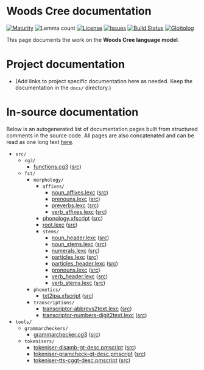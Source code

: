 # Woods Cree documentation

[![Maturity](https://img.shields.io/endpoint?url=https%3A%2F%2Fraw.githubusercontent.com%2Fgiellalt%2Flang-cwd%2Fgh-pages%2Fmaturity.json)](https://giellalt.github.io/MaturityClassification.html)
![Lemma count](https://img.shields.io/endpoint?url=https%3A%2F%2Fraw.githubusercontent.com%2Fgiellalt%2Flang-cwd%2Fgh-pages%2Flemmacount.json)
[![License](https://img.shields.io/github/license/giellalt/lang-cwd)](https://github.com/giellalt/lang-cwd/blob/main/LICENSE)
[![Issues](https://img.shields.io/github/issues/giellalt/lang-cwd)](https://github.com/giellalt/lang-cwd/issues)
[![Build Status](https://builds.giellalt.org/api/badge/lang-cwd?label=CI)](https://builds.giellalt.org/pipelines/lang-cwd/builds/latest)
[![Glottolog](https://img.shields.io/badge/Glottolog-green)](https://glottolog.org/resource/languoid/id/wood1236)

This page documents the work on the **Woods Cree language model**. 

# Project documentation

* (Add links to project specific documentation here as needed. Keep the documentation in the `docs/` directory.)

# In-source documentation

Below is an autogenerated list of documentation pages built from structured comments in the source code. All pages are also concatenated and can be read as one long text [here](cwd.md).

* `src/`
    * `cg3/`
        * [functions.cg3](src-cg3-functions.cg3.html) ([src](https://github.com/giellalt/lang-cwd/blob/main/src/cg3/functions.cg3))
    * `fst/`
        * `morphology/`
            * `affixes/`
                * [noun_affixes.lexc](src-fst-morphology-affixes-noun_affixes.lexc.html) ([src](https://github.com/giellalt/lang-cwd/blob/main/src/fst/morphology/affixes/noun_affixes.lexc))
                * [prenouns.lexc](src-fst-morphology-affixes-prenouns.lexc.html) ([src](https://github.com/giellalt/lang-cwd/blob/main/src/fst/morphology/affixes/prenouns.lexc))
                * [preverbs.lexc](src-fst-morphology-affixes-preverbs.lexc.html) ([src](https://github.com/giellalt/lang-cwd/blob/main/src/fst/morphology/affixes/preverbs.lexc))
                * [verb_affixes.lexc](src-fst-morphology-affixes-verb_affixes.lexc.html) ([src](https://github.com/giellalt/lang-cwd/blob/main/src/fst/morphology/affixes/verb_affixes.lexc))
            * [phonology.xfscript](src-fst-morphology-phonology.xfscript.html) ([src](https://github.com/giellalt/lang-cwd/blob/main/src/fst/morphology/phonology.xfscript))
            * [root.lexc](src-fst-morphology-root.lexc.html) ([src](https://github.com/giellalt/lang-cwd/blob/main/src/fst/morphology/root.lexc))
            * `stems/`
                * [noun_header.lexc](src-fst-morphology-stems-noun_header.lexc.html) ([src](https://github.com/giellalt/lang-cwd/blob/main/src/fst/morphology/stems/noun_header.lexc))
                * [noun_stems.lexc](src-fst-morphology-stems-noun_stems.lexc.html) ([src](https://github.com/giellalt/lang-cwd/blob/main/src/fst/morphology/stems/noun_stems.lexc))
                * [numerals.lexc](src-fst-morphology-stems-numerals.lexc.html) ([src](https://github.com/giellalt/lang-cwd/blob/main/src/fst/morphology/stems/numerals.lexc))
                * [particles.lexc](src-fst-morphology-stems-particles.lexc.html) ([src](https://github.com/giellalt/lang-cwd/blob/main/src/fst/morphology/stems/particles.lexc))
                * [particles_header.lexc](src-fst-morphology-stems-particles_header.lexc.html) ([src](https://github.com/giellalt/lang-cwd/blob/main/src/fst/morphology/stems/particles_header.lexc))
                * [pronouns.lexc](src-fst-morphology-stems-pronouns.lexc.html) ([src](https://github.com/giellalt/lang-cwd/blob/main/src/fst/morphology/stems/pronouns.lexc))
                * [verb_header.lexc](src-fst-morphology-stems-verb_header.lexc.html) ([src](https://github.com/giellalt/lang-cwd/blob/main/src/fst/morphology/stems/verb_header.lexc))
                * [verb_stems.lexc](src-fst-morphology-stems-verb_stems.lexc.html) ([src](https://github.com/giellalt/lang-cwd/blob/main/src/fst/morphology/stems/verb_stems.lexc))
        * `phonetics/`
            * [txt2ipa.xfscript](src-fst-phonetics-txt2ipa.xfscript.html) ([src](https://github.com/giellalt/lang-cwd/blob/main/src/fst/phonetics/txt2ipa.xfscript))
        * `transcriptions/`
            * [transcriptor-abbrevs2text.lexc](src-fst-transcriptions-transcriptor-abbrevs2text.lexc.html) ([src](https://github.com/giellalt/lang-cwd/blob/main/src/fst/transcriptions/transcriptor-abbrevs2text.lexc))
            * [transcriptor-numbers-digit2text.lexc](src-fst-transcriptions-transcriptor-numbers-digit2text.lexc.html) ([src](https://github.com/giellalt/lang-cwd/blob/main/src/fst/transcriptions/transcriptor-numbers-digit2text.lexc))
* `tools/`
    * `grammarcheckers/`
        * [grammarchecker.cg3](tools-grammarcheckers-grammarchecker.cg3.html) ([src](https://github.com/giellalt/lang-cwd/blob/main/tools/grammarcheckers/grammarchecker.cg3))
    * `tokenisers/`
        * [tokeniser-disamb-gt-desc.pmscript](tools-tokenisers-tokeniser-disamb-gt-desc.pmscript.html) ([src](https://github.com/giellalt/lang-cwd/blob/main/tools/tokenisers/tokeniser-disamb-gt-desc.pmscript))
        * [tokeniser-gramcheck-gt-desc.pmscript](tools-tokenisers-tokeniser-gramcheck-gt-desc.pmscript.html) ([src](https://github.com/giellalt/lang-cwd/blob/main/tools/tokenisers/tokeniser-gramcheck-gt-desc.pmscript))
        * [tokeniser-tts-cggt-desc.pmscript](tools-tokenisers-tokeniser-tts-cggt-desc.pmscript.html) ([src](https://github.com/giellalt/lang-cwd/blob/main/tools/tokenisers/tokeniser-tts-cggt-desc.pmscript))
